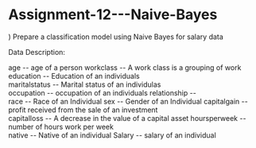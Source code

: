 # Assignment-12---Naive-Bayes

) Prepare a classification model using Naive Bayes 
for salary data 

Data Description:

age -- age of a person
workclass	-- A work class is a grouping of work 
education	-- Education of an individuals	
maritalstatus -- Marital status of an individulas	
occupation	 -- occupation of an individuals
relationship -- 	
race --  Race of an Individual
sex --  Gender of an Individual
capitalgain --  profit received from the sale of an investment	
capitalloss	-- A decrease in the value of a capital asset
hoursperweek -- number of hours work per week	
native -- Native of an individual
Salary -- salary of an individual
